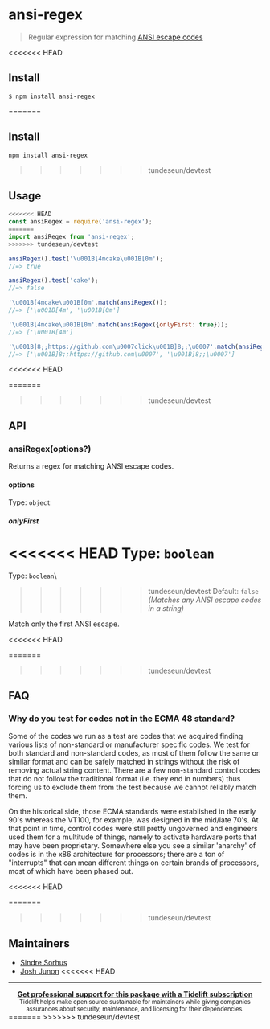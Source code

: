 # ansi-regex

> Regular expression for matching [ANSI escape codes](https://en.wikipedia.org/wiki/ANSI_escape_code)

<<<<<<< HEAD

## Install

```
$ npm install ansi-regex
```

=======
## Install

```sh
npm install ansi-regex
```
>>>>>>> tundeseun/devtest

## Usage

```js
<<<<<<< HEAD
const ansiRegex = require('ansi-regex');
=======
import ansiRegex from 'ansi-regex';
>>>>>>> tundeseun/devtest

ansiRegex().test('\u001B[4mcake\u001B[0m');
//=> true

ansiRegex().test('cake');
//=> false

'\u001B[4mcake\u001B[0m'.match(ansiRegex());
//=> ['\u001B[4m', '\u001B[0m']

'\u001B[4mcake\u001B[0m'.match(ansiRegex({onlyFirst: true}));
//=> ['\u001B[4m']

'\u001B]8;;https://github.com\u0007click\u001B]8;;\u0007'.match(ansiRegex());
//=> ['\u001B]8;;https://github.com\u0007', '\u001B]8;;\u0007']
```

<<<<<<< HEAD

=======
>>>>>>> tundeseun/devtest
## API

### ansiRegex(options?)

Returns a regex for matching ANSI escape codes.

#### options

Type: `object`

##### onlyFirst

<<<<<<< HEAD
Type: `boolean`<br>
=======
Type: `boolean`\
>>>>>>> tundeseun/devtest
Default: `false` *(Matches any ANSI escape codes in a string)*

Match only the first ANSI escape.

<<<<<<< HEAD

=======
>>>>>>> tundeseun/devtest
## FAQ

### Why do you test for codes not in the ECMA 48 standard?

Some of the codes we run as a test are codes that we acquired finding various lists of non-standard or manufacturer specific codes. We test for both standard and non-standard codes, as most of them follow the same or similar format and can be safely matched in strings without the risk of removing actual string content. There are a few non-standard control codes that do not follow the traditional format (i.e. they end in numbers) thus forcing us to exclude them from the test because we cannot reliably match them.

On the historical side, those ECMA standards were established in the early 90's whereas the VT100, for example, was designed in the mid/late 70's. At that point in time, control codes were still pretty ungoverned and engineers used them for a multitude of things, namely to activate hardware ports that may have been proprietary. Somewhere else you see a similar 'anarchy' of codes is in the x86 architecture for processors; there are a ton of "interrupts" that can mean different things on certain brands of processors, most of which have been phased out.

<<<<<<< HEAD

=======
>>>>>>> tundeseun/devtest
## Maintainers

- [Sindre Sorhus](https://github.com/sindresorhus)
- [Josh Junon](https://github.com/qix-)
<<<<<<< HEAD


---

<div align="center">
	<b>
		<a href="https://tidelift.com/subscription/pkg/npm-ansi-regex?utm_source=npm-ansi-regex&utm_medium=referral&utm_campaign=readme">Get professional support for this package with a Tidelift subscription</a>
	</b>
	<br>
	<sub>
		Tidelift helps make open source sustainable for maintainers while giving companies<br>assurances about security, maintenance, and licensing for their dependencies.
	</sub>
</div>
=======
>>>>>>> tundeseun/devtest
